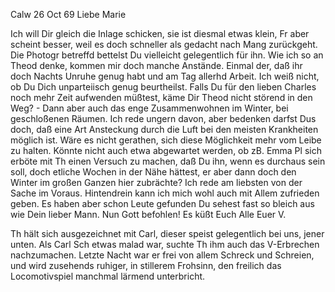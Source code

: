  Calw 26 Oct 69
Liebe Marie

Ich will Dir gleich die Inlage schicken, sie ist diesmal etwas klein, Fr aber scheint besser, weil es doch schneller als gedacht nach Mang zurückgeht. Die Photogr betreffd bettelst Du vielleicht gelegentlich für ihn. 
Wie ich so an Theod denke, kommen mir doch manche Anstände. Einmal der, daß ihr doch Nachts Unruhe genug habt und am Tag allerhd Arbeit. Ich weiß nicht, ob Du Dich unparteiisch genug beurtheilst. Falls Du für den lieben Charles noch mehr Zeit aufwenden müßtest, käme Dir Theod nicht störend in den Weg? - Dann aber auch das enge Zusammenwohnen im Winter, bei geschloßenen Räumen. Ich rede ungern davon, aber bedenken darfst Dus doch, daß eine Art Ansteckung durch die Luft bei den meisten Krankheiten möglich ist. Wäre es nicht gerathen, sich diese Möglichkeit mehr vom Leibe zu halten. Könnte nicht auch etwa abgewartet werden, ob zB. Emma Pl sich erböte mit Th einen Versuch zu machen, daß Du ihn, wenn es durchaus sein soll, doch etliche Wochen in der Nähe hättest, er aber dann doch den Winter im großen Ganzen hier zubrächte? Ich rede am liebsten von der Sache im Voraus. Hintendrein kann ich mich wohl auch mit Allem zufrieden geben. Es haben aber schon Leute gefunden Du sehest fast so bleich aus wie Dein lieber Mann. 
Nun Gott befohlen!
 Es küßt Euch Alle
 Euer V.

Th hält sich ausgezeichnet mit Carl, dieser speist gelegentlich bei uns, jener unten. Als Carl Sch etwas malad war, suchte Th ihm auch das V-Erbrechen nachzumachen. Letzte Nacht war er frei von allem Schreck und Schreien, und wird zusehends ruhiger, in stillerem Frohsinn, den freilich das Locomotivspiel manchmal lärmend unterbricht.
